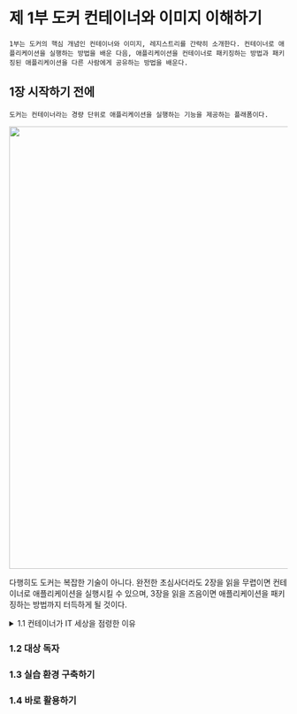 # 제 1부 도커 컨테이너와 이미지 이해하기

    1부는 도커의 핵심 개념인 컨테이너와 이미지, 레지스트리를 간략히 소개한다. 컨테이너로 애플리케이션을 실행하는 방법을 배운 다음, 애플리케이션을 컨테이너로 패키징하는 방법과 패키징된 애플리케이션을 다른 사람에게 공유하는 방법을 배운다. 

## 1장 시작하기 전에 

    도커는 컨테이너라는 경량 단위로 애플리케이션을 실행하는 기능을 제공하는 플래폼이다. 

<p align="center">
<img src="https://live.staticflickr.com/778/22947137613_69a88cb94b_b.jpg" width="800"/>
</p>

다행히도 도커는 복잡한 기술이 아니다. 완전한 초심사더라도 2장을 읽을 무렵이면 컨테이너로 애플리케이션을 실행시킬 수 있으며, 3장을 읽을 즈음이면 애플리케이션을 패키징하는 방법까지 터득하게 될 것이다. 


<details>
<summary>1.1 컨테이너가 IT 세상을 점령한 이유</summary>

---
#### ㅣ 들어가는 말 ㅣ
필자는 필드 서버로 이용하기 위해 도커를 도입한 이후, 비교적 높은 기준의 가용성과 확장성을 필요로 했던 운영 환경까지 모든 환경이 도커로 동작하는 단계를 구축하고, 프로젝트를 하차했다. 그 결과 인수인계 자료는 깃허브 저장소에 포함된 READMD 파일 단 하나였다고 한다. 운영환경과 테스트 환경을 막론하고 애플리이케션을 빌드하고, 배포하고, 관리하는 모든 업무가 도커를 통해 이뤄지고 있게 된 것이다. 

새롭게 참여한 개발자도 소스 코드를 내려받고 나면 명령 한 줄로 로컬 모신에서 빌드하고 실행을 끝낼 수 있게 된 것이다. 대개 2주 정도 걸릴 인수인계가, 도커를 도입하니 모든 툴체인이 중앙집중화돼 어떤 역할의 조직이든 작업이 간단해 진 것이다. 그후 필자는 2016년 도커에 입사했다고 한다. 

#### ㅣ 1.1.1 클라우드 환경으로 이주하기 ㅣ
애플리케이션의 클라우드 환경 이주는 모든 조직의 최우선 관심사일 것이다. 도커 이전에는 `서비스로서의 인프라(IaaS)`와 `서비스로서의 플랫폼(PaaS)`의 선택지가 있었다. 도커는 Paas의 장점인 운영비와 Iaas의 장점인 이식성 모두를 추구할 수 있도록 지원하고 있다. 

- `Iaas 모델` : 애플리케이션을 구성하는 각 컴포넌트가 가상 머신에서 독립적으로 동작, 이주 과정은 쉽지만, 독립적인 머신의 성늘을 온전히 활용하지 못하여 운영비가 비씨다.
- `Paas 모델` : 애플리케이션을 구성하는 각 컴포넌트가 클라우드 서비스 제공자의 매니지드 서비스에 종속, 운영비가 저렴하고 관리가 쉽지만 이주 과정이 복잡하다. 

`도커_DOCKER` 컨테이너로 애플리케이션을 이주하려면 어느 정도 비용이 필요하다. 
- 기존 설치 절차를 DockerFile에 스크립트로 재작성
- 배포 관련 사항 역시 도커 컴포즈나 쿠버네티스에서 사용되는 애플리케이션 매니페스트로 재작성
- 코드를 수정할 필요는 없으며, 컨테이너화된 애플리케이션은 어떤 환경에서든 기존과 동일한 기술 스택에서 동작한다. 

</details>

### 1.2 대상 독자

### 1.3 실습 환경 구축하기

### 1.4 바로 활용하기

